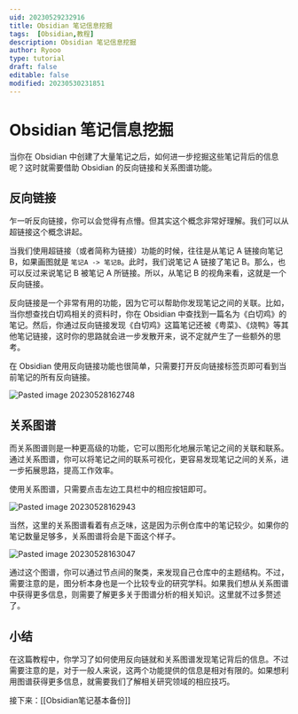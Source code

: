 ```yaml
---
uid: 20230529232916
title: Obsidian 笔记信息挖掘
tags:  [Obsidian,教程]
description: Obsidian 笔记信息挖掘
author: Ryooo
type: tutorial
draft: false
editable: false
modified: 20230530231851
---
```


# Obsidian 笔记信息挖掘

当你在 Obsidian 中创建了大量笔记之后，如何进一步挖掘这些笔记背后的信息呢？这时就需要借助 Obsidian 的反向链接和关系图谱功能。

## 反向链接

乍一听反向链接，你可以会觉得有点懵。但其实这个概念非常好理解。我们可以从超链接这个概念讲起。

当我们使用超链接（或者简称为链接）功能的时候，往往是从笔记 A 链接向笔记 B，如果画图就是 `笔记A -> 笔记B`。此时，我们说笔记 A 链接了笔记 B。那么，也可以反过来说笔记 B 被笔记 A 所链接。所以，从笔记 B 的视角来看，这就是一个反向链接。

反向链接是一个非常有用的功能，因为它可以帮助你发现笔记之间的关联。比如，当你想查找白切鸡相关的资料时，你在 Obsidian 中查找到一篇名为《白切鸡》的笔记。然后，你通过反向链接发现《白切鸡》这篇笔记还被《粤菜》、《烧鸭》等其他笔记链接，这时你的思路就会进一步发散开来，说不定就产生了一些额外的思考。

在 Obsidian 使用反向链接功能也很简单，只需要打开反向链接标签页即可看到当前笔记的所有反向链接。

![Pasted image 20230528162748](https://cdn.pkmer.cn/images/Pasted%20image%2020230528162748.png!pkmer)

## 关系图谱

而关系图谱则是一种更高级的功能，它可以图形化地展示笔记之间的关联和联系。通过关系图谱，你可以将笔记之间的联系可视化，更容易发现笔记之间的关系，进一步拓展思路，提高工作效率。

使用关系图谱，只需要点击左边工具栏中的相应按钮即可。

![Pasted image 20230528162943](https://cdn.pkmer.cn/images/Pasted%20image%2020230528162943.png!pkmer)

当然，这里的关系图谱看着有点乏味，这是因为示例仓库中的笔记较少。如果你的笔记数量足够多，关系图谱将会是下面这个样子。

![Pasted image 20230528163047](https://cdn.pkmer.cn/images/Pasted%20image%2020230528163047.png!pkmer)

通过这个图谱，你可以通过节点间的聚类，来发现自己仓库中的主题结构。不过，需要注意的是，图分析本身也是一个比较专业的研究学科。如果我们想从关系图谱中获得更多信息，则需要了解更多关于图谱分析的相关知识。这里就不过多赘述了。

## 小结

在这篇教程中，你学习了如何使用反向链就和关系图谱发现笔记背后的信息。不过需要注意的是，对于一般人来说，这两个功能提供的信息是相对有限的。如果想利用图谱获得更多信息，就需要我们了解相关研究领域的相应技巧。

接下来：[[Obsidian笔记基本备份]]